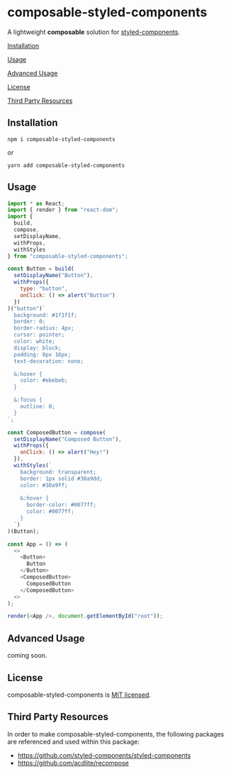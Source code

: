 # composable-styled-components

A lightweight **composable** solution for [styled-components](https://github.com/styled-components/styled-components).

[Installation](#installation)

[Usage](#usage)

[Advanced Usage](#advanced-usage)

[License](#license)

[Third Party Resources](#third-party-resources)

## Installation

```
npm i composable-styled-components
```

or

```
yarn add composable-styled-components
```

## Usage

```js
import * as React;
import { render } from "react-dom";
import { 
  build, 
  compose,
  setDisplayName, 
  withProps, 
  withStyles 
} from "composable-styled-components";

const Button = build(
  setDisplayName("Button"),
  withProps({
    type: "button",
    onClick: () => alert("Button")
  })
)("button")`
  background: #1f1f1f;
  border: 0;
  border-radius: 4px;
  cursor: pointer;
  color: white;
  display: block;
  padding: 8px 16px;
  text-decoration: none;

  &:hover {
    color: #ebebeb;
  }

  &:focus {
    outline: 0;
  }
`;

const ComposedButton = compose(
  setDisplayName("Composed Button"),
  withProps({ 
    onClick: () => alert("Hey!") 
  }),
  withStyles(`
    background: transparent;
    border: 1px solid #30a9dd; 
    color: #30a9ff; 
    
    &:hover { 
      border-color: #0077ff; 
      color: #0077ff; 
    }
  `)
)(Button);

const App = () => (
  <>
    <Button>
      Button
    </Button>
    <ComposedButton>
      ComposedButton
    </ComposedButton>
  <>
);

render(<App />, document.getElementById("root"));
```

## Advanced Usage

coming soon.

## License

composable-styled-components is [MIT licensed](LICENSE).

## Third Party Resources

In order to make composable-styled-components, the following packages are referenced and used within this package:

- https://github.com/styled-components/styled-components
- https://github.com/acdlite/recompose
